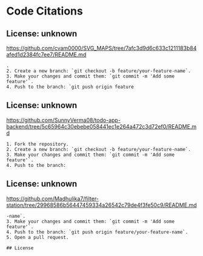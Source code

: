 # Code Citations

## License: unknown
https://github.com/cvam0000/SVG_MAPS/tree/7afc3d9d6c633c1211183b84afed1d2384fc7ee7/README.md

```
.
2. Create a new branch: `git checkout -b feature/your-feature-name`.
3. Make your changes and commit them: `git commit -m 'Add some feature'`.
4. Push to the branch: `git push origin feature
```


## License: unknown
https://github.com/SunnyVerma08/todo-app-backend/tree/5c65964c30ebebe058441ec1e264a472c3d72ef0/README.md

```
1. Fork the repository.
2. Create a new branch: `git checkout -b feature/your-feature-name`.
3. Make your changes and commit them: `git commit -m 'Add some feature'`.
4. Push to the branch:
```


## License: unknown
https://github.com/Madhulika7/filter-station/tree/29968586b56447459334a26542c79de4f3fe50c9/README.md

```
-name`.
3. Make your changes and commit them: `git commit -m 'Add some feature'`.
4. Push to the branch: `git push origin feature/your-feature-name`.
5. Open a pull request.

## License
```

